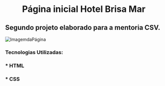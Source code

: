 <h1 align="center">Página inicial Hotel Brisa Mar</h1>
<h2>Segundo projeto elaborado para a mentoria CSV.</h2> 

![ImagemdaPágina]()


<h3>Tecnologias Utilizadas:</h3>
<h3>* HTML</h3>
<h3>* CSS</h3>
